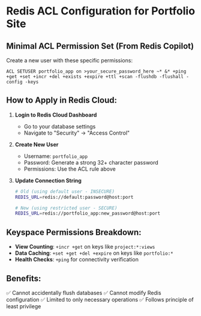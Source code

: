 # Redis ACL Configuration for Portfolio Site

## Minimal ACL Permission Set (From Redis Copilot)

Create a new user with these specific permissions:

```redis
ACL SETUSER portfolio_app on >your_secure_password_here ~* &* +ping +get +set +incr +del +exists +expire +ttl +scan -flushdb -flushall -config -keys
```

## How to Apply in Redis Cloud:

1. **Login to Redis Cloud Dashboard**
   - Go to your database settings
   - Navigate to "Security" → "Access Control"

2. **Create New User**
   - Username: `portfolio_app`
   - Password: Generate a strong 32+ character password
   - Permissions: Use the ACL rule above

3. **Update Connection String**
   ```bash
   # Old (using default user - INSECURE)
   REDIS_URL=redis://default:password@host:port
   
   # New (using restricted user - SECURE)
   REDIS_URL=redis://portfolio_app:new_password@host:port
   ```

## Keyspace Permissions Breakdown:

- **View Counting**: `+incr +get` on keys like `project:*:views`
- **Data Caching**: `+set +get +del +expire` on keys like `portfolio:*`
- **Health Checks**: `+ping` for connectivity verification

## Benefits:
✅ Cannot accidentally flush databases
✅ Cannot modify Redis configuration
✅ Limited to only necessary operations
✅ Follows principle of least privilege